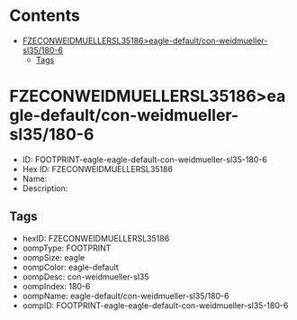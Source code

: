 



Contents
========

* [FZECONWEIDMUELLERSL35186>eagle-default/con-weidmueller-sl35/180-6](#fzeconweidmuellersl35186eagle-defaultcon-weidmueller-sl35180-6)
	* [Tags](#tags)

# FZECONWEIDMUELLERSL35186>eagle-default/con-weidmueller-sl35/180-6

- ID: FOOTPRINT-eagle-eagle-default-con-weidmueller-sl35-180-6
- Hex ID: FZECONWEIDMUELLERSL35186
- Name: 
- Description: 

## Tags

- hexID: FZECONWEIDMUELLERSL35186
- oompType: FOOTPRINT
- oompSize: eagle
- oompColor: eagle-default
- oompDesc: con-weidmueller-sl35
- oompIndex: 180-6
- oompName: eagle-default/con-weidmueller-sl35/180-6
- oompID: FOOTPRINT-eagle-eagle-default-con-weidmueller-sl35-180-6
